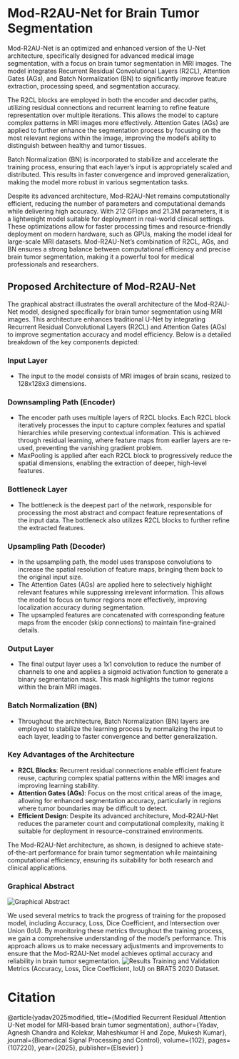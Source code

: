 # Mod-R2AU-Net for Brain Tumor Segmentation
Mod-R2AU-Net is an optimized and enhanced version of the U-Net architecture, specifically designed for advanced medical image segmentation, with a focus on brain tumor segmentation in MRI images. The model integrates Recurrent Residual Convolutional Layers (R2CL), Attention Gates (AGs), and Batch Normalization (BN) to significantly improve feature extraction, processing speed, and segmentation accuracy.

The R2CL blocks are employed in both the encoder and decoder paths, utilizing residual connections and recurrent learning to refine feature representation over multiple iterations. This allows the model to capture complex patterns in MRI images more effectively. Attention Gates (AGs) are applied to further enhance the segmentation process by focusing on the most relevant regions within the image, improving the model’s ability to distinguish between healthy and tumor tissues.

Batch Normalization (BN) is incorporated to stabilize and accelerate the training process, ensuring that each layer’s input is appropriately scaled and distributed. This results in faster convergence and improved generalization, making the model more robust in various segmentation tasks.

Despite its advanced architecture, Mod-R2AU-Net remains computationally efficient, reducing the number of parameters and computational demands while delivering high accuracy. With 212 GFlops and 21.3M parameters, it is a lightweight model suitable for deployment in real-world clinical settings. These optimizations allow for faster processing times and resource-friendly deployment on modern hardware, such as GPUs, making the model ideal for large-scale MRI datasets. Mod-R2AU-Net’s combination of R2CL, AGs, and BN ensures a strong balance between computational efficiency and precise brain tumor segmentation, making it a powerful tool for medical professionals and researchers.
## Proposed Architecture of Mod-R2AU-Net 

The graphical abstract illustrates the overall architecture of the Mod-R2AU-Net model, designed specifically for brain tumor segmentation using MRI images. This architecture enhances traditional U-Net by integrating Recurrent Residual Convolutional Layers (R2CL) and Attention Gates (AGs) to improve segmentation accuracy and model efficiency. Below is a detailed breakdown of the key components depicted:

### Input Layer

- The input to the model consists of MRI images of brain scans, resized to 128x128x3 dimensions.

### Downsampling Path (Encoder)

- The encoder path uses multiple layers of R2CL blocks. Each R2CL block iteratively processes the input to capture complex features and spatial hierarchies while preserving contextual information. This is achieved through residual learning, where feature maps from earlier layers are re-used, preventing the vanishing gradient problem.
- MaxPooling is applied after each R2CL block to progressively reduce the spatial dimensions, enabling the extraction of deeper, high-level features.

### Bottleneck Layer

- The bottleneck is the deepest part of the network, responsible for processing the most abstract and compact feature representations of the input data. The bottleneck also utilizes R2CL blocks to further refine the extracted features.

### Upsampling Path (Decoder)

- In the upsampling path, the model uses transpose convolutions to increase the spatial resolution of feature maps, bringing them back to the original input size.
- The Attention Gates (AGs) are applied here to selectively highlight relevant features while suppressing irrelevant information. This allows the model to focus on tumor regions more effectively, improving localization accuracy during segmentation.
- The upsampled features are concatenated with corresponding feature maps from the encoder (skip connections) to maintain fine-grained details.

### Output Layer

- The final output layer uses a 1x1 convolution to reduce the number of channels to one and applies a sigmoid activation function to generate a binary segmentation mask. This mask highlights the tumor regions within the brain MRI images.

### Batch Normalization (BN)

- Throughout the architecture, Batch Normalization (BN) layers are employed to stabilize the learning process by normalizing the input to each layer, leading to faster convergence and better generalization.

### Key Advantages of the Architecture

- **R2CL Blocks**: Recurrent residual connections enable efficient feature reuse, capturing complex spatial patterns within the MRI images and improving learning stability.
- **Attention Gates (AGs)**: Focus on the most critical areas of the image, allowing for enhanced segmentation accuracy, particularly in regions where tumor boundaries may be difficult to detect.
- **Efficient Design**: Despite its advanced architecture, Mod-R2AU-Net reduces the parameter count and computational complexity, making it suitable for deployment in resource-constrained environments.

The Mod-R2AU-Net architecture, as shown, is designed to achieve state-of-the-art performance for brain tumor segmentation while maintaining computational efficiency, ensuring its suitability for both research and clinical applications.

### Graphical Abstract

![Graphical Abstract](https://github.com/user-attachments/assets/2459cf54-f241-4a98-92bc-cac24d3b8c0a)

We used several metrics to track the progress of training for the proposed model, including Accuracy, Loss, Dice Coefficient, and Intersection over Union (IoU). By monitoring these metrics throughout the training process, we gain a comprehensive understanding of the model’s performance. This approach allows us to make necessary adjustments and improvements to ensure that the Mod-R2AU-Net model achieves optimal accuracy and reliability in brain tumor segmentation.
![Results](https://github.com/user-attachments/assets/3332b476-58c2-42ce-a607-1fcb3847cff6)
Training and Validation Metrics (Accuracy, Loss, Dice Coefficient, IoU) on BRATS 2020 Dataset.

# Citation
@article{yadav2025modified,
  title={Modified Recurrent Residual Attention U-Net model for MRI-based brain tumor segmentation},
  author={Yadav, Agnesh Chandra and Kolekar, Maheshkumar H and Zope, Mukesh Kumar},
  journal={Biomedical Signal Processing and Control},
  volume={102},
  pages={107220},
  year={2025},
  publisher={Elsevier}
}
